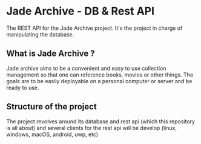 # Jade Archive - DB & Rest API
The REST API for the Jade Archive project. It's the project in charge of manipulating the database.

## What is Jade Archive ?
Jade archive aims to be a convenient and easy to use collection management so that one can reference books, movies or other things. The goals are to be easily deployable on a personal computer or server and be ready to use.

## Structure of the project
The project revolves around its database and rest api (which this repository is all about) and several clients for the rest api will be develop (linux, windows, macOS, android, uwp, etc)
